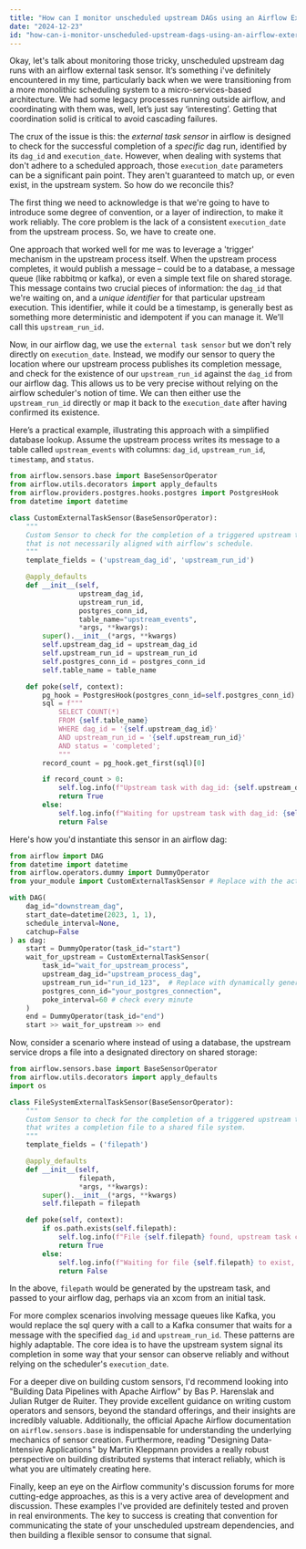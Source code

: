 ```yaml
---
title: "How can I monitor unscheduled upstream DAGs using an Airflow External Task Sensor?"
date: "2024-12-23"
id: "how-can-i-monitor-unscheduled-upstream-dags-using-an-airflow-external-task-sensor"
---
```


Okay, let's talk about monitoring those tricky, unscheduled upstream dag runs with an airflow external task sensor. It’s something i've definitely encountered in my time, particularly back when we were transitioning from a more monolithic scheduling system to a micro-services-based architecture. We had some legacy processes running outside airflow, and coordinating with them was, well, let’s just say ‘interesting’. Getting that coordination solid is critical to avoid cascading failures.

The crux of the issue is this: the *external task sensor* in airflow is designed to check for the successful completion of a *specific* dag run, identified by its `dag_id` and `execution_date`. However, when dealing with systems that don't adhere to a scheduled approach, those `execution_date` parameters can be a significant pain point. They aren't guaranteed to match up, or even exist, in the upstream system. So how do we reconcile this?

The first thing we need to acknowledge is that we're going to have to introduce some degree of convention, or a layer of indirection, to make it work reliably. The core problem is the lack of a consistent `execution_date` from the upstream process. So, we have to create one.

One approach that worked well for me was to leverage a 'trigger' mechanism in the upstream process itself. When the upstream process completes, it would publish a message – could be to a database, a message queue (like rabbitmq or kafka), or even a simple text file on shared storage. This message contains two crucial pieces of information: the `dag_id` that we're waiting on, and a *unique identifier* for that particular upstream execution. This identifier, while it could be a timestamp, is generally best as something more deterministic and idempotent if you can manage it. We’ll call this `upstream_run_id`.

Now, in our airflow dag, we use the `external task sensor` but we don't rely directly on `execution_date`. Instead, we modify our sensor to query the location where our upstream process publishes its completion message, and check for the existence of our `upstream_run_id` against the `dag_id` from our airflow dag. This allows us to be very precise without relying on the airflow scheduler's notion of time. We can then either use the `upstream_run_id` directly or map it back to the `execution_date` after having confirmed its existence.

Here’s a practical example, illustrating this approach with a simplified database lookup. Assume the upstream process writes its message to a table called `upstream_events` with columns: `dag_id`, `upstream_run_id`, `timestamp`, and `status`.

```python
from airflow.sensors.base import BaseSensorOperator
from airflow.utils.decorators import apply_defaults
from airflow.providers.postgres.hooks.postgres import PostgresHook
from datetime import datetime

class CustomExternalTaskSensor(BaseSensorOperator):
    """
    Custom Sensor to check for the completion of a triggered upstream task
    that is not necessarily aligned with airflow's schedule.
    """
    template_fields = ('upstream_dag_id', 'upstream_run_id')

    @apply_defaults
    def __init__(self,
                 upstream_dag_id,
                 upstream_run_id,
                 postgres_conn_id,
                 table_name="upstream_events",
                 *args, **kwargs):
        super().__init__(*args, **kwargs)
        self.upstream_dag_id = upstream_dag_id
        self.upstream_run_id = upstream_run_id
        self.postgres_conn_id = postgres_conn_id
        self.table_name = table_name

    def poke(self, context):
        pg_hook = PostgresHook(postgres_conn_id=self.postgres_conn_id)
        sql = f"""
            SELECT COUNT(*)
            FROM {self.table_name}
            WHERE dag_id = '{self.upstream_dag_id}'
            AND upstream_run_id = '{self.upstream_run_id}'
            AND status = 'completed';
            """
        record_count = pg_hook.get_first(sql)[0]

        if record_count > 0:
            self.log.info(f"Upstream task with dag_id: {self.upstream_dag_id} and run_id: {self.upstream_run_id} has completed.")
            return True
        else:
            self.log.info(f"Waiting for upstream task with dag_id: {self.upstream_dag_id} and run_id: {self.upstream_run_id} to complete.")
            return False

```

Here's how you'd instantiate this sensor in an airflow dag:

```python
from airflow import DAG
from datetime import datetime
from airflow.operators.dummy import DummyOperator
from your_module import CustomExternalTaskSensor # Replace with the actual path

with DAG(
    dag_id="downstream_dag",
    start_date=datetime(2023, 1, 1),
    schedule_interval=None,
    catchup=False
) as dag:
    start = DummyOperator(task_id="start")
    wait_for_upstream = CustomExternalTaskSensor(
        task_id="wait_for_upstream_process",
        upstream_dag_id="upstream_process_dag",
        upstream_run_id="run_id_123",  # Replace with dynamically generated run_id, like from a XCom
        postgres_conn_id="your_postgres_connection",
        poke_interval=60 # check every minute
    )
    end = DummyOperator(task_id="end")
    start >> wait_for_upstream >> end
```

Now, consider a scenario where instead of using a database, the upstream service drops a file into a designated directory on shared storage:

```python
from airflow.sensors.base import BaseSensorOperator
from airflow.utils.decorators import apply_defaults
import os

class FileSystemExternalTaskSensor(BaseSensorOperator):
    """
    Custom Sensor to check for the completion of a triggered upstream task
    that writes a completion file to a shared file system.
    """
    template_fields = ('filepath')

    @apply_defaults
    def __init__(self,
                 filepath,
                 *args, **kwargs):
        super().__init__(*args, **kwargs)
        self.filepath = filepath

    def poke(self, context):
        if os.path.exists(self.filepath):
            self.log.info(f"File {self.filepath} found, upstream task completed.")
            return True
        else:
            self.log.info(f"Waiting for file {self.filepath} to exist, upstream task is not yet complete.")
            return False
```

In the above, `filepath` would be generated by the upstream task, and passed to your airflow dag, perhaps via an xcom from an initial task.

For more complex scenarios involving message queues like Kafka, you would replace the sql query with a call to a Kafka consumer that waits for a message with the specified `dag_id` and `upstream_run_id`. These patterns are highly adaptable. The core idea is to have the upstream system signal its completion in some way that your sensor can observe reliably and without relying on the scheduler's `execution_date`.

For a deeper dive on building custom sensors, I'd recommend looking into "Building Data Pipelines with Apache Airflow" by Bas P. Harenslak and Julian Rutger de Ruiter. They provide excellent guidance on writing custom operators and sensors, beyond the standard offerings, and their insights are incredibly valuable. Additionally, the official Apache Airflow documentation on `airflow.sensors.base` is indispensable for understanding the underlying mechanics of sensor creation. Furthermore, reading "Designing Data-Intensive Applications" by Martin Kleppmann provides a really robust perspective on building distributed systems that interact reliably, which is what you are ultimately creating here.

Finally, keep an eye on the Airflow community's discussion forums for more cutting-edge approaches, as this is a very active area of development and discussion. These examples I've provided are definitely tested and proven in real environments. The key to success is creating that convention for communicating the state of your unscheduled upstream dependencies, and then building a flexible sensor to consume that signal.
